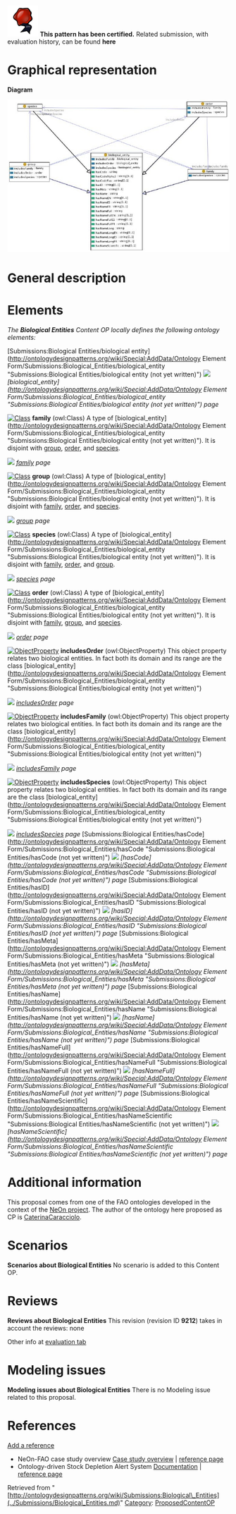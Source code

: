 [![](../images/thumb/b/b5/Certified.png/70px-Certified.png)](../Image/Certified.png.md "Certified.png") __This pattern has been certified.__
Related submission, with evaluation history, can be found __here__





#  Graphical representation


__Diagram__




[![Image:biologicalentities.jpg](../images/3/34/Biologicalentities.jpg)](../Image/Biologicalentities.jpg.md "Image:biologicalentities.jpg")




#  General description


  




#  Elements


_The __Biological Entities__ Content OP locally defines the following ontology elements:_



[Submissions:Biological Entities/biological entity](http://ontologydesignpatterns.org/wiki/Special:AddData/Ontology Element Form/Submissions:Biological_Entities/biological_entity "Submissions:Biological Entities/biological entity (not yet written)") [![](../../../../../../../../../../../../../../images/thumb/8/87/ArrowRight.gif/11px-ArrowRight.gif)](../Image/ArrowRight.gif.md "ArrowRight.gif") _[biological\_entity](http://ontologydesignpatterns.org/wiki/Special:AddData/Ontology Element Form/Submissions:Biological_Entities/biological_entity "Submissions:Biological Entities/biological entity (not yet written)") page_

[![Class](../../../../images/thumb/2/27/Class.gif/20px-Class.gif)](../Image/Class.gif.md "Class") __family__ (owl:Class) A type of  [biological\_entity](http://ontologydesignpatterns.org/wiki/Special:AddData/Ontology Element Form/Submissions:Biological_Entities/biological_entity "Submissions:Biological Entities/biological entity (not yet written)"). It is disjoint with  [group](../Submissions/Biological_Entities/group.md "Submissions:Biological Entities/group"),  [order](../Submissions/Biological_Entities/order.md "Submissions:Biological Entities/order"), and  [species](../Submissions/Biological_Entities/species.md "Submissions:Biological Entities/species"). 



 [![](../../../../../../../../../../../../../../images/thumb/8/87/ArrowRight.gif/11px-ArrowRight.gif)](../Image/ArrowRight.gif.md "ArrowRight.gif") _[family](../Submissions/Biological_Entities/family.md "Submissions:Biological Entities/family") page_

[![Class](../../../../images/thumb/2/27/Class.gif/20px-Class.gif)](../Image/Class.gif.md "Class") __group__ (owl:Class) A type of  [biological\_entity](http://ontologydesignpatterns.org/wiki/Special:AddData/Ontology Element Form/Submissions:Biological_Entities/biological_entity "Submissions:Biological Entities/biological entity (not yet written)"). It is disjoint with  [family](../Submissions/Biological_Entities/family.md "Submissions:Biological Entities/family"),  [order](../Submissions/Biological_Entities/order.md "Submissions:Biological Entities/order"), and  [species](../Submissions/Biological_Entities/species.md "Submissions:Biological Entities/species"). 



 [![](../../../../../../../../../../../../../../images/thumb/8/87/ArrowRight.gif/11px-ArrowRight.gif)](../Image/ArrowRight.gif.md "ArrowRight.gif") _[group](../Submissions/Biological_Entities/group.md "Submissions:Biological Entities/group") page_

[![Class](../../../../images/thumb/2/27/Class.gif/20px-Class.gif)](../Image/Class.gif.md "Class") __species__ (owl:Class) A type of  [biological\_entity](http://ontologydesignpatterns.org/wiki/Special:AddData/Ontology Element Form/Submissions:Biological_Entities/biological_entity "Submissions:Biological Entities/biological entity (not yet written)"). It is disjoint with  [family](../Submissions/Biological_Entities/family.md "Submissions:Biological Entities/family"),  [order](../Submissions/Biological_Entities/order.md "Submissions:Biological Entities/order"), and  [group](../Submissions/Biological_Entities/group.md "Submissions:Biological Entities/group"). 



 [![](../../../../../../../../../../../../../../images/thumb/8/87/ArrowRight.gif/11px-ArrowRight.gif)](../Image/ArrowRight.gif.md "ArrowRight.gif") _[species](../Submissions/Biological_Entities/species.md "Submissions:Biological Entities/species") page_

[![Class](../../../../images/thumb/2/27/Class.gif/20px-Class.gif)](../Image/Class.gif.md "Class") __order__ (owl:Class) A type of  [biological\_entity](http://ontologydesignpatterns.org/wiki/Special:AddData/Ontology Element Form/Submissions:Biological_Entities/biological_entity "Submissions:Biological Entities/biological entity (not yet written)"). It is disjoint with  [family](../Submissions/Biological_Entities/family.md "Submissions:Biological Entities/family"),  [group](../Submissions/Biological_Entities/group.md "Submissions:Biological Entities/group"), and  [species](../Submissions/Biological_Entities/species.md "Submissions:Biological Entities/species"). 



 [![](../../../../../../../../../../../../../../images/thumb/8/87/ArrowRight.gif/11px-ArrowRight.gif)](../Image/ArrowRight.gif.md "ArrowRight.gif") _[order](../Submissions/Biological_Entities/order.md "Submissions:Biological Entities/order") page_

[![ObjectProperty](../../../images/thumb/c/c3/ObjectProperty.gif/20px-ObjectProperty.gif)](../Image/ObjectProperty.gif.md "ObjectProperty") __includesOrder__ (owl:ObjectProperty) This object property relates two biological entities. In fact both its domain and its range are the class  [biological\_entity](http://ontologydesignpatterns.org/wiki/Special:AddData/Ontology Element Form/Submissions:Biological_Entities/biological_entity "Submissions:Biological Entities/biological entity (not yet written)")



 [![](../../../../../../../../../../../../../../images/thumb/8/87/ArrowRight.gif/11px-ArrowRight.gif)](../Image/ArrowRight.gif.md "ArrowRight.gif") _[includesOrder](../Submissions/Biological_Entities/includesOrder.md "Submissions:Biological Entities/includesOrder") page_

[![ObjectProperty](../../../images/thumb/c/c3/ObjectProperty.gif/20px-ObjectProperty.gif)](../Image/ObjectProperty.gif.md "ObjectProperty") __includesFamily__ (owl:ObjectProperty) This object property relates two biological entities. In fact both its domain and its range are the class  [biological\_entity](http://ontologydesignpatterns.org/wiki/Special:AddData/Ontology Element Form/Submissions:Biological_Entities/biological_entity "Submissions:Biological Entities/biological entity (not yet written)")



 [![](../../../../../../../../../../../../../../images/thumb/8/87/ArrowRight.gif/11px-ArrowRight.gif)](../Image/ArrowRight.gif.md "ArrowRight.gif") _[includesFamily](../Submissions/Biological_Entities/includesFamily.md "Submissions:Biological Entities/includesFamily") page_

[![ObjectProperty](../../../images/thumb/c/c3/ObjectProperty.gif/20px-ObjectProperty.gif)](../Image/ObjectProperty.gif.md "ObjectProperty") __includesSpecies__ (owl:ObjectProperty) This object property relates two biological entities. In fact both its domain and its range are the class  [biological\_entity](http://ontologydesignpatterns.org/wiki/Special:AddData/Ontology Element Form/Submissions:Biological_Entities/biological_entity "Submissions:Biological Entities/biological entity (not yet written)")



 [![](../../../../../../../../../../../../../../images/thumb/8/87/ArrowRight.gif/11px-ArrowRight.gif)](../Image/ArrowRight.gif.md "ArrowRight.gif") _[includesSpecies](../Submissions/Biological_Entities/includesSpecies.md "Submissions:Biological Entities/includesSpecies") page_
[Submissions:Biological Entities/hasCode](http://ontologydesignpatterns.org/wiki/Special:AddData/Ontology Element Form/Submissions:Biological_Entities/hasCode "Submissions:Biological Entities/hasCode (not yet written)") [![](../../../../../../../../../../../../../../images/thumb/8/87/ArrowRight.gif/11px-ArrowRight.gif)](../Image/ArrowRight.gif.md "ArrowRight.gif") _[hasCode](http://ontologydesignpatterns.org/wiki/Special:AddData/Ontology Element Form/Submissions:Biological_Entities/hasCode "Submissions:Biological Entities/hasCode (not yet written)") page_
[Submissions:Biological Entities/hasID](http://ontologydesignpatterns.org/wiki/Special:AddData/Ontology Element Form/Submissions:Biological_Entities/hasID "Submissions:Biological Entities/hasID (not yet written)") [![](../../../../../../../../../../../../../../images/thumb/8/87/ArrowRight.gif/11px-ArrowRight.gif)](../Image/ArrowRight.gif.md "ArrowRight.gif") _[hasID](http://ontologydesignpatterns.org/wiki/Special:AddData/Ontology Element Form/Submissions:Biological_Entities/hasID "Submissions:Biological Entities/hasID (not yet written)") page_
[Submissions:Biological Entities/hasMeta](http://ontologydesignpatterns.org/wiki/Special:AddData/Ontology Element Form/Submissions:Biological_Entities/hasMeta "Submissions:Biological Entities/hasMeta (not yet written)") [![](../../../../../../../../../../../../../../images/thumb/8/87/ArrowRight.gif/11px-ArrowRight.gif)](../Image/ArrowRight.gif.md "ArrowRight.gif") _[hasMeta](http://ontologydesignpatterns.org/wiki/Special:AddData/Ontology Element Form/Submissions:Biological_Entities/hasMeta "Submissions:Biological Entities/hasMeta (not yet written)") page_
[Submissions:Biological Entities/hasName](http://ontologydesignpatterns.org/wiki/Special:AddData/Ontology Element Form/Submissions:Biological_Entities/hasName "Submissions:Biological Entities/hasName (not yet written)") [![](../../../../../../../../../../../../../../images/thumb/8/87/ArrowRight.gif/11px-ArrowRight.gif)](../Image/ArrowRight.gif.md "ArrowRight.gif") _[hasName](http://ontologydesignpatterns.org/wiki/Special:AddData/Ontology Element Form/Submissions:Biological_Entities/hasName "Submissions:Biological Entities/hasName (not yet written)") page_
[Submissions:Biological Entities/hasNameFull](http://ontologydesignpatterns.org/wiki/Special:AddData/Ontology Element Form/Submissions:Biological_Entities/hasNameFull "Submissions:Biological Entities/hasNameFull (not yet written)") [![](../../../../../../../../../../../../../../images/thumb/8/87/ArrowRight.gif/11px-ArrowRight.gif)](../Image/ArrowRight.gif.md "ArrowRight.gif") _[hasNameFull](http://ontologydesignpatterns.org/wiki/Special:AddData/Ontology Element Form/Submissions:Biological_Entities/hasNameFull "Submissions:Biological Entities/hasNameFull (not yet written)") page_
[Submissions:Biological Entities/hasNameScientific](http://ontologydesignpatterns.org/wiki/Special:AddData/Ontology Element Form/Submissions:Biological_Entities/hasNameScientific "Submissions:Biological Entities/hasNameScientific (not yet written)") [![](../../../../../../../../../../../../../../images/thumb/8/87/ArrowRight.gif/11px-ArrowRight.gif)](../Image/ArrowRight.gif.md "ArrowRight.gif") _[hasNameScientific](http://ontologydesignpatterns.org/wiki/Special:AddData/Ontology Element Form/Submissions:Biological_Entities/hasNameScientific "Submissions:Biological Entities/hasNameScientific (not yet written)") page_
#  Additional information


This proposal comes from one of the FAO ontologies developed in the context of the [NeOn project](http://www.neon-project.org "http://www.neon-project.org"). The author of the ontology here proposed as CP is [CaterinaCaracciolo](../User/CaterinaCaracciolo.md "User:CaterinaCaracciolo").



#  Scenarios



__Scenarios about Biological Entities__
No scenario is added to this Content OP.




#  Reviews



__Reviews about Biological Entities__
This revision (revision ID __9212__) takes in account the reviews: none


Other info at [evaluation tab](http://ontologydesignpatterns.org/wiki/index.php?title=Submissions:Biological_Entities&action=evaluation "http://ontologydesignpatterns.org/wiki/index.php?title=Submissions:Biological_Entities&action=evaluation")




  




#  Modeling issues



__Modeling issues about Biological Entities__
There is no Modeling issue related to this proposal.




  




#  References


[Add a reference](index.php@title=Odp%253AAdd_reference&subject=Submissions%253ABiological+Entities.html "http://ontologydesignpatterns.org/wiki/index.php?title=Odp:Add_reference&subject=Submissions%3ABiological+Entities")



* NeOn-FAO case study overview [Case study overview](http://aims.fao.org/website/NeON/sub2 "http://aims.fao.org/website/NeON/sub2") | [reference page](../Community/References/NeOn-FAO-Case-study.md "Community:References/NeOn-FAO-Case-study")
* Ontology-driven Stock Depletion Alert System [Documentation](http://www.neon-project.org/web-content/index.php?option=com_content&view=article&id=26&Itemid=46 "http://www.neon-project.org/web-content/index.php?option=com_content&view=article&id=26&Itemid=46") | [reference page](../Community/References/NeOn-FAO-Ontology-driven-Stock-Depletion-Alert-System.md "Community:References/NeOn-FAO-Ontology-driven-Stock-Depletion-Alert-System")




Retrieved from "[http://ontologydesignpatterns.org/wiki/Submissions:Biological\_Entities](../Submissions/Biological_Entities.md)"
 [Category](http://ontologydesignpatterns.org/wiki/Special:Categories "Special:Categories"): [ProposedContentOP](../Category/ProposedContentOP.md "Category:ProposedContentOP")